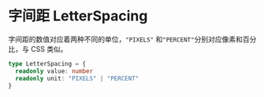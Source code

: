 # 字间距 LetterSpacing

字间距的数值对应着两种不同的单位，`"PIXELS"` 和`"PERCENT"`分别对应像素和百分比，与 CSS 类似。

```TypeScript
type LetterSpacing = {
  readonly value: number
  readonly unit: "PIXELS" | "PERCENT"
}
```
